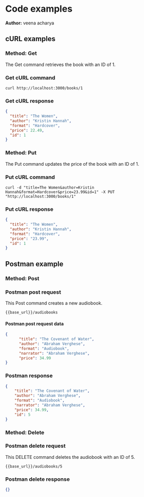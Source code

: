 # Code examples

**Author:** veena acharya

## cURL examples

### **Method**: Get

The Get command retrieves the book with an ID of 1.

### Get cURL command

```shell
curl http://localhost:3000/books/1
```

### Get cURL response

```json
{
  "title": "The Women",
  "author": "Kristin Hannah",
  "format": "Hardcover",
  "price": 22.49,
  "id": 1
}
```

### **Method**: Put

The Put command updates the price of the book with an ID of 1.

### Put cURL command

```shell
curl -d "title=The Women&author=Kristin Hannah&format=Hardcover&price=23.99&id=1" -X PUT "http://localhost:3000/books/1"
```

### Put cURL response

```json
{
  "title": "The Women",
  "author": "Kristin Hannah",
  "format": "Hardcover",
  "price": "23.99",
  "id": 1
}
```

## Postman example

### **Method**: Post

### Postman post request

This Post command creates a new audiobook.

```shell
{{base_url}}/audiobooks
```

#### Postman post request data

```json
{
      "title": "The Covenant of Water",
      "author": "Abraham Verghese",
      "format": "Audiobook",
      "narrator": "Abraham Verghese",
      "price": 34.99
}
```

### Postman response

```json
{
    "title": "The Covenant of Water",
    "author": "Abraham Verghese",
    "format": "Audiobook",
    "narrator": "Abraham Verghese",
    "price": 34.99,
    "id": 5
}
```

### **Method**: Delete

### Postman delete request

This DELETE command deletes the audiobook with an ID of 5.

```shell
{{base_url}}/audiobooks/5
```

### Postman delete response

```json
{}
```
